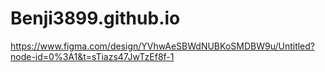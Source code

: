 # Benji3899.github.io
https://www.figma.com/design/YVhwAeSBWdNUBKoSMDBW9u/Untitled?node-id=0%3A1&t=sTiazs47JwTzEf8f-1
